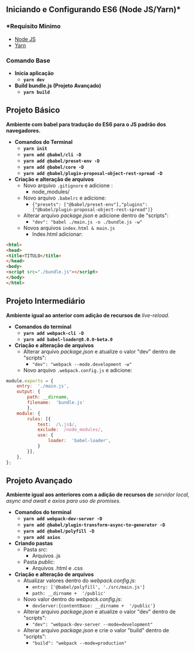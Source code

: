 ## Iniciando e Configurando ES6 (Node JS/Yarn)*
### ***Requisito Minimo**

 - [Node JS](https://nodejs.org/en/)
 - [Yarn](https://yarnpkg.com)
 
 ### **Comando Base** 
 - **Inicia aplicação**
	 - **`yarn dev`**
 - **Build bundle.js (Projeto Avançado)**
	 - **`yarn build`**

##  Projeto Básico
**Ambiente com babel para tradução do ES6 para o JS padrão dos navegadores.**
 - **Comandos do Terminal**
	 - **`yarn init`**
	 - **`yarn add @babel/cli -D`**
	 - **`yarn add @babel/preset-env -D`**
	 - **`yarn add @babel/core -D`**
	 - **`yarn add @babel/plugin-proposal-object-rest-spread -D`**
 - **Criação e alteração de arquivos**
	 - Novo arquivo `.gitignore` e adicione :
		 - node_modules/
	 - Novo arquivo `.babelrc` e adicione:
		 - ``` {"presets": ["@babel/preset-env"],"plugins": ["@babel/plugin-proposal-object-rest-spread"]} ```
	 - Alterar arquivo *package.json* e adicione dentro de "scripts":
		 - ```"dev": "babel ./main.js -o ./bundle.js -w"```
	 - Novos arquivos `index.html & main.js`
		 - Index.html adicionar:
```html
<html>
<head>
<title>TITULO</title>
</head>
<body>
<script src="./bundle.js"></script>
</body>
</html>
```
## Projeto Intermediário
**Ambiente igual ao anterior com adição de recursos de** *live-reload.*
 - **Comandos do terminal**
	 - **`yarn add webpack-cli -D`**
	 - **`yarn add babel-loader@8.0.0-beta.0`**
 - **Criação e alteração de arquivos**
	 - Alterar arquivo *package.json* e atualize o valor "dev" dentro de "scripts":
		 - ```"dev": "webpack --mode.development -w"```
	 - Novo arquivo `.webpack.config.js` e adicione:
```javascript 
module.exports = {
	entry:  './main.js',
	output: {
		path: __dirname,
		filename:  'bundle.js'
		},
	module: {
		rules: [{
			test:  /\.js$/,
			exclude:  /node_modules/,
			use: {
				loader:  'babel-loader',
			}
		}],
	},
};
```
## Projeto Avançado
**Ambiente igual aos anteriores com a adição de recursos de** *servidor local, async and await e axios para uso de promises.*
 - **Comandos do terminal**
	 - **`yarn add webpack-dev-server -D`**
	 - **`yarn add @babel/plugin-transform-async-to-generator -D`**
	 - **`yarn add @babel/polyfill -D`**
	 - **`yarn add axios`**
 - **Criando pastas**
	 - Pasta *src*:
		 - Arquivos .js
	 - Pasta *public*:
		 - Arquivos .html e .css
 - **Criação e alteração de arquivos**
	 - Atualizar valores dentro do *webpack.config.js*:
		 - ```entry: ['@babel/polyfill', './src/main.js']```
		 - ```path: __dirname +  '/public'```
	 - Novo valor dentro do *webpack.config.js*:
		 - ```devServer:{contentBase: __dirname +  '/public'}```
	 - Alterar arquivo *package.json* e atualize o valor "dev" dentro de "scripts":
		 - ```"dev": "webpack-dev-server --mode=development"```
	 -  Alterar arquivo *package.json* e crie o valor "build" dentro de "scripts":
		 - ```"build": "webpack --mode=production"```